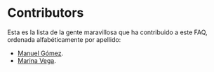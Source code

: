 # Contributors

Esta es la lista de la gente maravillosa que ha contribuido a este FAQ, ordenada alfabéticamente por apellido:

- [Manuel Gómez](https://github.com/tasugo).
- [Marina Vega](https://github.com/marinavega).
